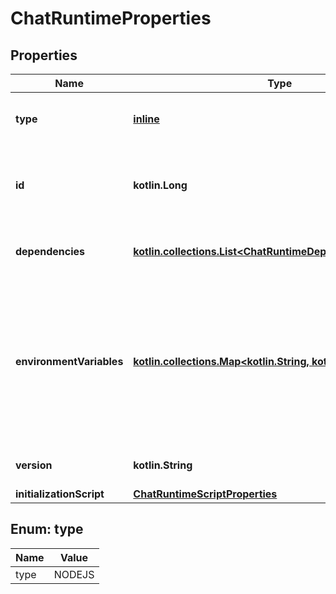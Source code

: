 
# ChatRuntimeProperties

## Properties
Name | Type | Description | Notes
------------ | ------------- | ------------- | -------------
**type** | [**inline**](#Type) | The type of this runtime. Always NODEJS | 
**id** | **kotlin.Long** | 64-bit integer identifier associated with this resource | 
**dependencies** | [**kotlin.collections.List&lt;ChatRuntimeDependencyProperties&gt;**](ChatRuntimeDependencyProperties.md) | The NPM dependencies version of this runtime | 
**environmentVariables** | [**kotlin.collections.Map&lt;kotlin.String, kotlin.Any&gt;**](kotlin.Any.md) | Environment variable set for this runtime. Accessible in the initialization script and chat functions associated with this runtime | 
**version** | **kotlin.String** | The semantic version of this runtime | 
**initializationScript** | [**ChatRuntimeScriptProperties**](ChatRuntimeScriptProperties.md) |  |  [optional]


<a id="Type"></a>
## Enum: type
Name | Value
---- | -----
type | NODEJS



